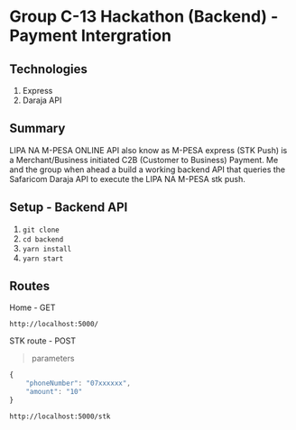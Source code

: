 # Group C-13 Hackathon (Backend) - Payment Intergration

## Technologies

1. Express
2. Daraja API

## Summary

LIPA NA M-PESA ONLINE API also know as M-PESA express (STK Push) is a Merchant/Business initiated C2B (Customer to Business) Payment. Me and the group when ahead a build a working backend API that queries the Safaricom Daraja API to execute the LIPA NA M-PESA stk push.

## Setup - Backend API

1. ```git clone```
2. ```cd backend```
3. ```yarn install```
4. ```yarn start```

## Routes

Home  - GET

```console
http://localhost:5000/
```

STK route - POST
> parameters

```javascript
{
    "phoneNumber": "07xxxxxx",
    "amount": "10"
}
```

```console
http://localhost:5000/stk
```
